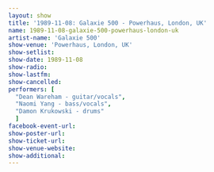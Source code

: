 ```yaml
---
layout: show
title: '1989-11-08: Galaxie 500 - Powerhaus, London, UK'
name: 1989-11-08-galaxie-500-powerhaus-london-uk
artist-name: 'Galaxie 500'
show-venue: 'Powerhaus, London, UK'
show-setlist: 
show-date: 1989-11-08
show-radio: 
show-lastfm: 
show-cancelled: 
performers: [
  "Dean Wareham - guitar/vocals",
  "Naomi Yang - bass/vocals",
  "Damon Krukowski - drums"
  ]
facebook-event-url: 
show-poster-url: 
show-ticket-url: 
show-venue-website: 
show-additional: 
---
```


